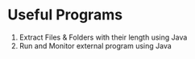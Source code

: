# Useful Programs

1) Extract Files & Folders with their length using Java
2) Run and Monitor external program using Java
